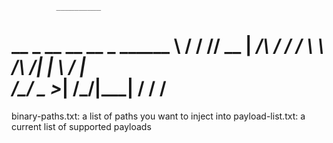               __________
__  _  __ ____\______   \__  _  ______
\ \/ \/ // __ \|     ___/\ \/ \/ /    \ 
 \     /\  ___/|    |     \     /   |  \
 \/\_/  \___  >____|      \/\_/|___|  /
            \/                      \/ 
========================================

binary-paths.txt: a list of paths you want to inject into
payload-list.txt: a current list of supported payloads


